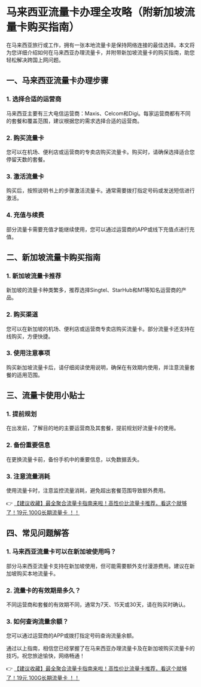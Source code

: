 # 马来西亚流量卡办理全攻略（附新加坡流量卡购买指南）

在马来西亚旅行或工作，拥有一张本地流量卡是保持网络连接的最佳选择。本文将为您详细介绍如何在马来西亚办理流量卡，并附带新加坡流量卡的购买指南，助您轻松解决跨国上网问题。

## 一、马来西亚流量卡办理步骤

### 1. 选择合适的运营商
马来西亚主要有三大电信运营商：Maxis、Celcom和Digi。每家运营商都有不同的套餐和覆盖范围，建议根据您的需求选择合适的运营商。

### 2. 购买流量卡
您可以在机场、便利店或运营商的专卖店购买流量卡。购买时，请确保选择适合您停留天数的套餐。

### 3. 激活流量卡
购买后，按照说明书上的步骤激活流量卡。通常需要拨打指定号码或发送短信进行激活。

### 4. 充值与续费
部分流量卡需要充值才能继续使用，您可以通过运营商的APP或线下充值点进行充值。

## 二、新加坡流量卡购买指南

### 1. 新加坡流量卡推荐
新加坡的流量卡种类繁多，推荐选择Singtel、StarHub和M1等知名运营商的产品。

### 2. 购买渠道
您可以在新加坡的机场、便利店或运营商专卖店购买流量卡。部分流量卡还支持在线购买，方便快捷。

### 3. 使用注意事项
购买新加坡流量卡后，请仔细阅读使用说明，确保在有效期内使用，并注意流量套餐的适用范围。

## 三、流量卡使用小贴士

### 1. 提前规划
在出发前，了解目的地的主要运营商及其套餐，提前规划好流量卡的使用。

### 2. 备份重要信息
在更换流量卡前，备份手机中的重要信息，以免数据丢失。

### 3. 注意流量消耗
使用流量卡时，注意监控流量消耗，避免超出套餐范围导致额外费用。

👉 [【建议收藏】最全聚合流量卡指南来啦！高性价比流量卡推荐，看这个就够了！19元 100G长期流量卡 ！！](https://bit.ly/Liuliangka)

## 四、常见问题解答

### 1. 马来西亚流量卡可以在新加坡使用吗？
部分马来西亚流量卡支持在新加坡使用，但可能需要额外支付漫游费用。建议在新加坡购买本地流量卡。

### 2. 流量卡的有效期是多久？
不同运营商和套餐的有效期不同，通常为7天、15天或30天，请在购买时确认。

### 3. 如何查询流量余额？
您可以通过运营商的APP或拨打指定号码查询流量余额。

通过以上指南，相信您已经掌握了在马来西亚办理流量卡及在新加坡购买流量卡的技巧。祝您旅途愉快，网络畅通！

👉 [【建议收藏】最全聚合流量卡指南来啦！高性价比流量卡推荐，看这个就够了！19元 100G长期流量卡 ！！](https://bit.ly/Liuliangka)